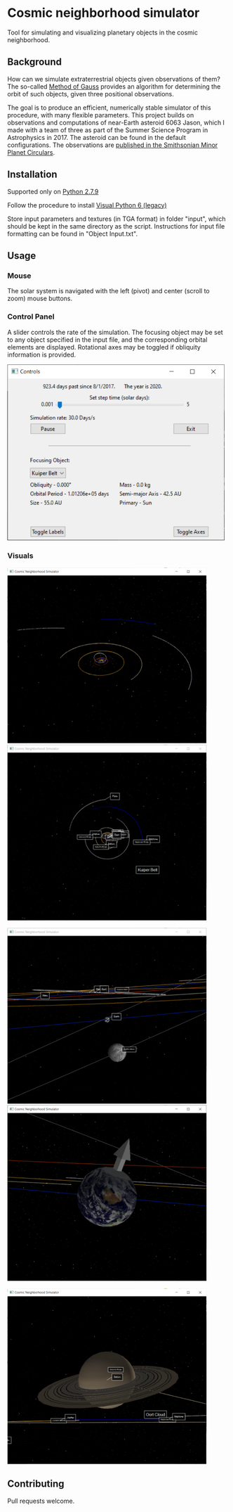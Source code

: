 # Cosmic neighborhood simulator

Tool for simulating and visualizing planetary objects in the cosmic neighborhood. 

## Background

How can we simulate extraterrestrial objects given observations of them? The so-called [Method of Gauss](https://en.wikipedia.org/wiki/Gauss%27s_method) provides an algorithm for determining the orbit of such objects, given three positional observations.

The goal is to produce an efficient, numerically stable simulator of this procedure, with many flexible parameters. This project builds on observations and computations of near-Earth asteroid 6063 Jason, which I made with a team of three as part of the Summer Science Program in Astrophysics in 2017. The asteroid can be found in the default configurations. The observations are [published in the Smithsonian Minor Planet Circulars](https://www.minorplanetcenter.net/iau/ECS/MPCArchive/2017/MPC_20171005.pdf).

## Installation

Supported only on [Python 2.7.9](https://www.python.org/downloads/release/python-279/)

Follow the procedure to install [Visual Python 6 (legacy)](https://vpython.org/contents/download_windows.html)

Store input parameters and textures (in TGA format) in folder "input", which should be kept in the same directory as the script. Instructions for input file formatting can be found in "Object Input.txt".

## Usage

### Mouse

The solar system is navigated with the left (pivot) and center (scroll to zoom) mouse buttons.

### Control Panel

A slider controls the rate of the simulation. The focusing object may be set to any object specified in the input file, and the corresponding orbital elements are displayed. Rotational axes may be toggled if obliquity information is provided.

<img src="https://github.com/charliecb/cosmic-neighborhood-simulator/blob/master/doc/control%20window.PNG" alt="Control panel" height="400"/>

### Visuals

<img src="https://github.com/charliecb/cosmic-neighborhood-simulator/blob/master/doc/Timelapse.PNG" alt="Timelapse" height="400"/><img src="https://github.com/charliecb/cosmic-neighborhood-simulator/blob/master/doc/Overhead.PNG" alt="Solar system" height="400"/>

<img src="https://github.com/charliecb/cosmic-neighborhood-simulator/blob/master/doc/Earth%20orbit2.PNG" alt="View from moon" height="400"/><img src="https://github.com/charliecb/cosmic-neighborhood-simulator/blob/master/doc/Earth%20closeup.PNG" alt="Earth" height="400"/>

<img src="https://github.com/charliecb/cosmic-neighborhood-simulator/blob/master/doc/Saturn%20closeup.PNG" alt="Saturn" height="400"/>


## Contributing

Pull requests welcome.
